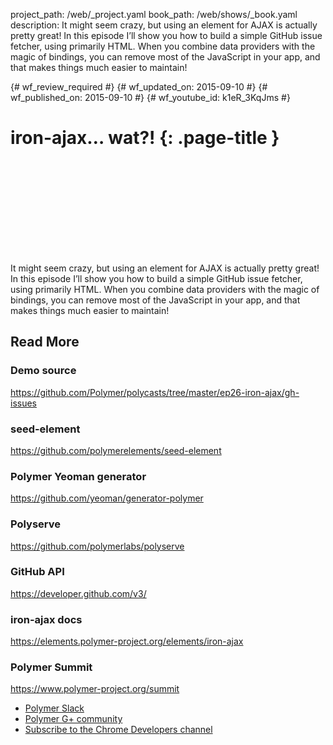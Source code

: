 project_path: /web/_project.yaml
book_path: /web/shows/_book.yaml
description: It might seem crazy, but using an element for AJAX is actually pretty great! In this episode I’ll show you how to build a simple GitHub issue fetcher, using primarily HTML. When you combine data providers with the magic of bindings, you can remove most of the JavaScript in your app, and that makes things much easier to maintain!

{# wf_review_required #}
{# wf_updated_on: 2015-09-10 #}
{# wf_published_on: 2015-09-10 #}
{# wf_youtube_id: k1eR_3KqJms #}

# iron-ajax… wat?! {: .page-title }


<div class="video-wrapper">
  <iframe class="devsite-embedded-youtube-video" data-video-id="k1eR_3KqJms"
          data-autohide="1" data-showinfo="0" frameborder="0" allowfullscreen>
  </iframe>
</div>


It might seem crazy, but using an element for AJAX is actually pretty great! In this episode I’ll show you how to build a simple GitHub issue fetcher, using primarily HTML. When you combine data providers with the magic of bindings, you can remove most of the JavaScript in your app, and that makes things much easier to maintain!

## Read More

### Demo source
<https://github.com/Polymer/polycasts/tree/master/ep26-iron-ajax/gh-issues>

### seed-element
<https://github.com/polymerelements/seed-element>

### Polymer Yeoman generator
<https://github.com/yeoman/generator-polymer>

### Polyserve
<https://github.com/polymerlabs/polyserve>

### GitHub API
<https://developer.github.com/v3/>

### iron-ajax docs
<https://elements.polymer-project.org/elements/iron-ajax>

### Polymer Summit
<https://www.polymer-project.org/summit>

- [Polymer Slack](http://bit.ly/polymerslack)
- [Polymer G+ community](https://plus.google.com/communities/115626364525706131031)
- [Subscribe to the Chrome Developers channel](http://goo.gl/LLLNvf)



